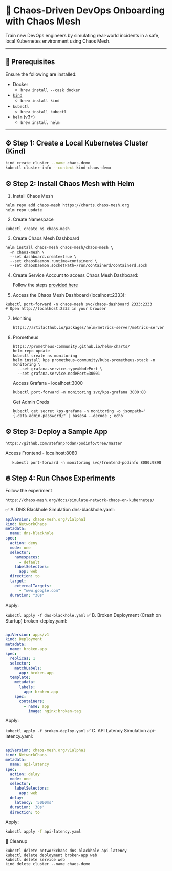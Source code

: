 # 🚀 Chaos-Driven DevOps Onboarding with Chaos Mesh

Train new DevOps engineers by simulating real-world incidents in a safe, local Kubernetes environment using Chaos Mesh.

---

## 🧰 Prerequisites

Ensure the following are installed:

- Docker
  - `brew install --cask docker`
- [`kind`](https://kind.sigs.k8s.io/)
  - `brew install kind`
- `kubectl`
  - `brew install kubectl`
- `helm` (v3+)
   - `brew install helm` 

---

## ⚙️ Step 1: Create a Local Kubernetes Cluster (Kind)

```bash
kind create cluster --name chaos-demo
kubectl cluster-info --context kind-chaos-demo
```
## ⚙️ Step 2: Install Chaos Mesh with Helm
1. Install Chaos Mesh
```
helm repo add chaos-mesh https://charts.chaos-mesh.org
helm repo update
```
2. Create Namespace
```
kubectl create ns chaos-mesh
```
3. Create Chaos Mesh Dashboard
```
helm install chaos-mesh chaos-mesh/chaos-mesh \
  -n chaos-mesh \
  --set dashboard.create=true \
  --set chaosDaemon.runtime=containerd \
  --set chaosDaemon.socketPath=/run/containerd/containerd.sock
```
4. Create Service Account to access Chaos Mesh Dashboard:
   
   Follow the steps [provided here](https://chaos-mesh.org/docs/manage-user-permissions/)
6. Access the Chaos Mesh Dashboard (localhost:2333):
```
kubectl port-forward -n chaos-mesh svc/chaos-dashboard 2333:2333
# Open http://localhost:2333 in your browser
```
7. Moniting
   ```
   https://artifacthub.io/packages/helm/metrics-server/metrics-server
   ```
9. Prometheus
    ```
    https://prometheus-community.github.io/helm-charts/
    helm repo update
    kubectl create ns monitoring
    helm install kps prometheus-community/kube-prometheus-stack -n monitoring \
      --set grafana.service.type=NodePort \
      --set grafana.service.nodePort=30001
   ```
   Access Grafana - localhost:3000
   ```
   kubectl port-forward -n monitoring svc/kps-grafana 3000:80
   ```
   Get Admin Creds
   ```
   kubectl get secret kps-grafana -n monitoring -o jsonpath="{.data.admin-password}" | base64 --decode ; echo
   ```
## ⚙️ Step 3: Deploy a Sample App
```bash
https://github.com/stefanprodan/podinfo/tree/master
```
Access Frontend - localhost:8080
```
   kubectl port-forward -n monitoring svc/frontend-podinfo 8080:9898
```
## 🔥 Step 4: Run Chaos Experiments
Follow the experiment 
~~~
https://chaos-mesh.org/docs/simulate-network-chaos-on-kubernetes/
~~~
✅ A. DNS Blackhole Simulation
dns-blackhole.yaml:

```yaml
apiVersion: chaos-mesh.org/v1alpha1
kind: NetworkChaos
metadata:
  name: dns-blackhole
spec:
  action: deny
  mode: one
  selector:
    namespaces:
      - default
    labelSelectors:
      app: web
  direction: to
  target:
    externalTargets:
      - "www.google.com"
  duration: "30s"
```
Apply:

```kubectl apply -f dns-blackhole.yaml```
✅ B. Broken Deployment (Crash on Startup)
broken-deploy.yaml:

```yaml

apiVersion: apps/v1
kind: Deployment
metadata:
  name: broken-app
spec:
  replicas: 1
  selector:
    matchLabels:
      app: broken-app
  template:
    metadata:
      labels:
        app: broken-app
    spec:
      containers:
        - name: app
          image: nginx:broken-tag
```
Apply:

```kubectl apply -f broken-deploy.yaml```
✅ C. API Latency Simulation
api-latency.yaml:

```yaml

apiVersion: chaos-mesh.org/v1alpha1
kind: NetworkChaos
metadata:
  name: api-latency
spec:
  action: delay
  mode: one
  selector:
    labelSelectors:
      app: web
  delay:
    latency: '5000ms'
  duration: '30s'
  direction: to
```
Apply:

```bash
kubectl apply -f api-latency.yaml
```
🧹 Cleanup
```
kubectl delete networkchaos dns-blackhole api-latency
kubectl delete deployment broken-app web
kubectl delete service web
kind delete cluster --name chaos-demo
```
